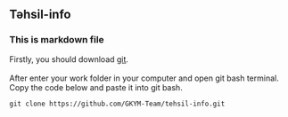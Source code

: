 ## Təhsil-info
### This is markdown file
Firstly, you should download [git](https://git-scm.com/downloads). <br/><br/>
After enter your work folder in your computer and open git bash terminal.<br/>
Copy the code below and paste it into git bash.

```
git clone https://github.com/GKYM-Team/tehsil-info.git
```
